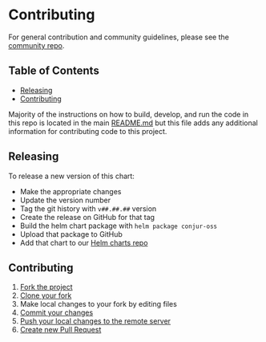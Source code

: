 # Contributing

For general contribution and community guidelines, please see the [community repo](https://github.com/cyberark/community).

## Table of Contents

- [Releasing](#releasing)
- [Contributing](#contributing)

Majority of the instructions on how to build, develop, and run the code in
this repo is located in the main [README.md](README.md) but this file adds
any additional information for contributing code to this project.

## Releasing

To release a new version of this chart:
- Make the appropriate changes
- Update the version number
- Tag the git history with `v##.##.##` version
- Create the release on GitHub for that tag
- Build the helm chart package with `helm package conjur-oss`
- Upload that package to GitHub
- Add that chart to our [Helm charts repo](https://github.com/cyberark/helm-charts)

## Contributing

1. [Fork the project](https://help.github.com/en/github/getting-started-with-github/fork-a-repo)
2. [Clone your fork](https://help.github.com/en/github/creating-cloning-and-archiving-repositories/cloning-a-repository)
3. Make local changes to your fork by editing files
3. [Commit your changes](https://help.github.com/en/github/managing-files-in-a-repository/adding-a-file-to-a-repository-using-the-command-line)
4. [Push your local changes to the remote server](https://help.github.com/en/github/using-git/pushing-commits-to-a-remote-repository)
5. [Create new Pull Request](https://help.github.com/en/github/collaborating-with-issues-and-pull-requests/creating-a-pull-request-from-a-fork)
